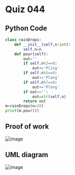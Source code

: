 # Quiz 044

## Python Code 
```.py
class rainDrops:
    def __init__(self,n:int):
        self.n=n
    def pour(self):
        out=''
        if self.n%3==0:
            out+='Pling'
        if self.n%5==0:
            out+='Plang'
        if self.n%7==0:
            out+='Plong'
        if out=='':
            out=str(self.n)
        return out
m=rainDrops(n=28)
print(m.pour())
```


## Proof of work

![image](https://github.com/user-attachments/assets/be24475a-b116-4065-8f29-cb8b734610c7)


## UML diagram

![image](https://github.com/user-attachments/assets/6b4e9b02-d62b-4b78-aef7-94049e585d89)

